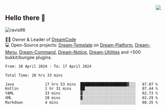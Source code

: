 <img align='right' src="https://github-readme-stats.vercel.app/api?username=Ravis96&show_icons=true">

## Hello there 👋
<p align="left"> <img src="https://komarev.com/ghpvc/?username=ravis96&label=Profile%20views&color=0e75b6&style=flat" alt="ravis96" /> </p>

👨‍💻 Owner & Leader of [DreamCode](https://github.com/DreamPoland) <br>
💻 Open-Source projects: [Dream-Template](https://github.com/DreamPoland/dream-template) on [Dream-Platform](https://github.com/DreamPoland/dream-platform), [Dream-Menu](https://github.com/DreamPoland/dream-menu), [Dream-Command](https://github.com/DreamPoland/dream-command), [Dream-Notice](https://github.com/DreamPoland/dream-notice), [Dream-Utilities](https://github.com/DreamPoland/dream-utilities) and +500 bukkit/bungee plugins.

<!--START_SECTION:waka-->

```txt
From: 10 April 2024 - To: 17 April 2024

Total Time: 20 hrs 33 mins

Java              17 hrs 53 mins  █████████████████████▓░░░   87.07 %
Kotlin            1 hr 31 mins    ██░░░░░░░░░░░░░░░░░░░░░░░   07.44 %
YAML              33 mins         ▓░░░░░░░░░░░░░░░░░░░░░░░░   02.73 %
XML               28 mins         ▓░░░░░░░░░░░░░░░░░░░░░░░░   02.29 %
Markdown          4 mins          ░░░░░░░░░░░░░░░░░░░░░░░░░   00.35 %
```

<!--END_SECTION:waka-->
